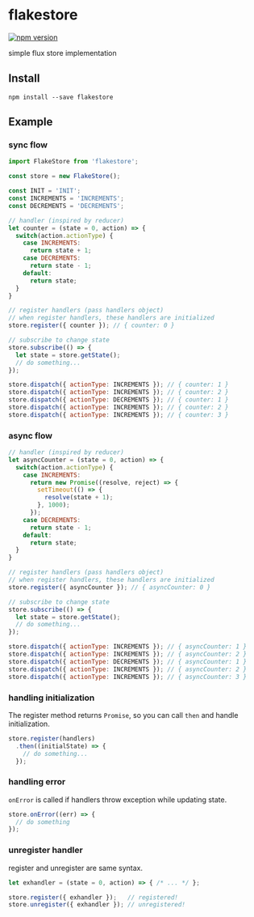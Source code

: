 # flakestore

[![npm version](https://badge.fury.io/js/flakestore.svg)](https://badge.fury.io/js/flakestore)

simple flux store implementation

## Install

```
npm install --save flakestore
```

## Example

### sync flow

```javascript
import FlakeStore from 'flakestore';

const store = new FlakeStore();

const INIT = 'INIT';
const INCREMENTS = 'INCREMENTS';
const DECREMENTS = 'DECREMENTS';

// handler (inspired by reducer)
let counter = (state = 0, action) => {
  switch(action.actionType) {
    case INCREMENTS:
      return state + 1;
    case DECREMENTS:
      return state - 1;
    default:
      return state;
  }
}

// register handlers (pass handlers object)
// when register handlers, these handlers are initialized
store.register({ counter }); // { counter: 0 }

// subscribe to change state
store.subscribe(() => {
  let state = store.getState();
  // do something...
});

store.dispatch({ actionType: INCREMENTS }); // { counter: 1 }
store.dispatch({ actionType: INCREMENTS }); // { counter: 2 }
store.dispatch({ actionType: DECREMENTS }); // { counter: 1 }
store.dispatch({ actionType: INCREMENTS }); // { counter: 2 }
store.dispatch({ actionType: INCREMENTS }); // { counter: 3 }
```

### async flow

```javascript
// handler (inspired by reducer)
let asyncCounter = (state = 0, action) => {
  switch(action.actionType) {
    case INCREMENTS:
      return new Promise((resolve, reject) => {
        setTimeout(() => {
          resolve(state + 1);
        }, 1000);
      });
    case DECREMENTS:
      return state - 1;
    default:
      return state;
  }
}

// register handlers (pass handlers object)
// when register handlers, these handlers are initialized
store.register({ asyncCounter }); // { asyncCounter: 0 }

// subscribe to change state
store.subscribe(() => {
  let state = store.getState();
  // do something...
});

store.dispatch({ actionType: INCREMENTS }); // { asyncCounter: 1 }
store.dispatch({ actionType: INCREMENTS }); // { asyncCounter: 2 }
store.dispatch({ actionType: DECREMENTS }); // { asyncCounter: 1 }
store.dispatch({ actionType: INCREMENTS }); // { asyncCounter: 2 }
store.dispatch({ actionType: INCREMENTS }); // { asyncCounter: 3 }
```

### handling initialization

The register method returns `Promise`, so you can call `then` and handle initialization.

```javascript
store.register(handlers)
  .then((initialState) => {
    // do something...
  });
```

### handling error

`onError` is called if handlers throw exception while updating state.

```javascript
store.onError((err) => {
  // do something
});
```

### unregister handler

register and unregister are same syntax.

```javascript
let exhandler = (state = 0, action) => { /* ... */ };

store.register({ exhandler });   // registered!
store.unregister({ exhandler }); // unregistered!
```
